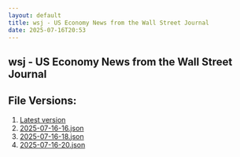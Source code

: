 ```yaml
---
layout: default
title: wsj - US Economy News from the Wall Street Journal
date: 2025-07-16T20:53
---
```


## wsj - US Economy News from the Wall Street Journal

<div id="data-chart"></div>
<div id="data-table"></div>
<script>
document.addEventListener('DOMContentLoaded', function(){
  document.getElementById('data-table').textContent = 'This source isn't supported for tables yet.';
});
</script>

## File Versions:
1. [Latest version](./latest.json)
2. [2025-07-16-16.json](./2025-07-16-16.json)
3. [2025-07-16-18.json](./2025-07-16-18.json)
4. [2025-07-16-20.json](./2025-07-16-20.json)
